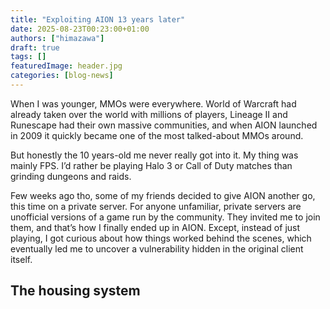 ```yaml
---
title: "Exploiting AION 13 years later"
date: 2025-08-23T00:23:00+01:00
authors: ["himazawa"]
draft: true
tags: []
featuredImage: header.jpg
categories: [blog-news]
---
```


When I was younger, MMOs were everywhere. World of Warcraft had already taken over the world with millions of players, Lineage II and Runescape had their own massive communities, and when AION launched in 2009 it quickly became one of the most talked-about MMOs around. 

But honestly the 10 years-old me never really got into it. My thing was mainly FPS. I’d rather be playing Halo 3 or Call of Duty matches than grinding dungeons and raids.

Few weeks ago tho, some of my friends decided to give AION another go, this time on a private server. 
For anyone unfamiliar, private servers are unofficial versions of a game run by the community. They invited me to join them, and that’s how I finally ended up in AION. Except, instead of just playing, I got curious about how things worked behind the scenes, which eventually led me to uncover a vulnerability hidden in the original client itself.

## The housing system


##